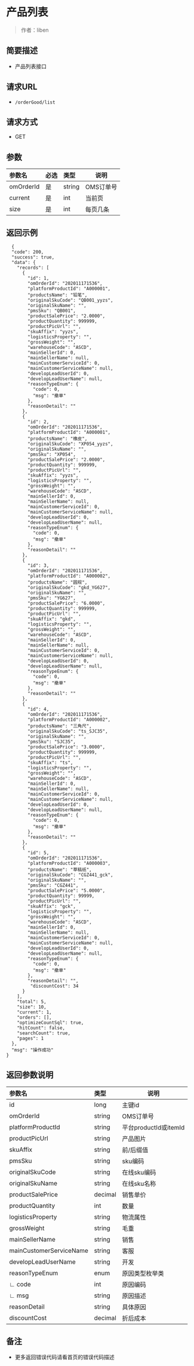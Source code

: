 # 产品列表

> 作者：liben

## 简要描述

- 产品列表接口

## 请求URL
- ` /orderGood/list `
  
## 请求方式
- GET 

## 参数

|参数名|必选|类型|说明|
|:----    |:---|:----- |-----   |
|omOrderId |是  |string |OMS订单号   |
|current |是  |int |当前页   |
|size |是  |int |每页几条   |

## 返回示例 

``` 
  {
  "code": 200,
  "success": true,
  "data": {
    "records": [
      {
        "id": 1,
        "omOrderId": "202011171536",
        "platformProductId": "A000001",
        "productsName": "铅笔",
        "originalSkuCode": "QB001_yyzs",
        "originalSkuName": "",
        "pmsSku": "QB001",
        "productSalePrice": "2.0000",
        "productQuantity": 999999,
        "productPicUrl": "",
        "skuAffix": "yyzs",
        "logisticsProperty": "",
        "grossWeight": "",
        "warehouseCode": "ASCD",
        "mainSellerId": 0,
        "mainSellerName": null,
        "mainCustomerServiceId": 0,
        "mainCustomerServiceName": null,
        "developLeadUserId": 0,
        "developLeadUserName": null,
        "reasonTypeEnum": {
          "code": 0,
          "msg": "撤单"
        },
        "reasonDetail": ""
      },
      {
        "id": 2,
        "omOrderId": "202011171536",
        "platformProductId": "A000001",
        "productsName": "橡皮",
        "originalSkuCode": "XP054_yyzs",
        "originalSkuName": "",
        "pmsSku": "XP054",
        "productSalePrice": "2.0000",
        "productQuantity": 999999,
        "productPicUrl": "",
        "skuAffix": "yyzs",
        "logisticsProperty": "",
        "grossWeight": "",
        "warehouseCode": "ASCD",
        "mainSellerId": 0,
        "mainSellerName": null,
        "mainCustomerServiceId": 0,
        "mainCustomerServiceName": null,
        "developLeadUserId": 0,
        "developLeadUserName": null,
        "reasonTypeEnum": {
          "code": 0,
          "msg": "撤单"
        },
        "reasonDetail": ""
      },
      {
        "id": 3,
        "omOrderId": "202011171536",
        "platformProductId": "A000002",
        "productsName": "圆规",
        "originalSkuCode": "gkd_YG627",
        "originalSkuName": "",
        "pmsSku": "YG627",
        "productSalePrice": "6.0000",
        "productQuantity": 999999,
        "productPicUrl": "",
        "skuAffix": "gkd",
        "logisticsProperty": "",
        "grossWeight": "",
        "warehouseCode": "ASCD",
        "mainSellerId": 0,
        "mainSellerName": null,
        "mainCustomerServiceId": 0,
        "mainCustomerServiceName": null,
        "developLeadUserId": 0,
        "developLeadUserName": null,
        "reasonTypeEnum": {
          "code": 0,
          "msg": "撤单"
        },
        "reasonDetail": ""
      },
      {
        "id": 4,
        "omOrderId": "202011171536",
        "platformProductId": "A000002",
        "productsName": "三角尺",
        "originalSkuCode": "ts_SJC35",
        "originalSkuName": "",
        "pmsSku": "SJC35",
        "productSalePrice": "3.0000",
        "productQuantity": 999999,
        "productPicUrl": "",
        "skuAffix": "ts",
        "logisticsProperty": "",
        "grossWeight": "",
        "warehouseCode": "ASCD",
        "mainSellerId": 0,
        "mainSellerName": null,
        "mainCustomerServiceId": 0,
        "mainCustomerServiceName": null,
        "developLeadUserId": 0,
        "developLeadUserName": null,
        "reasonTypeEnum": {
          "code": 0,
          "msg": "撤单"
        },
        "reasonDetail": ""
      },
      {
        "id": 5,
        "omOrderId": "202011171536",
        "platformProductId": "A000003",
        "productsName": "草稿纸",
        "originalSkuCode": "CGZ441_gck",
        "originalSkuName": "",
        "pmsSku": "CGZ441",
        "productSalePrice": "5.0000",
        "productQuantity": 99999,
        "productPicUrl": "",
        "skuAffix": "gck",
        "logisticsProperty": "",
        "grossWeight": "",
        "warehouseCode": "ASCD",
        "mainSellerId": 0,
        "mainSellerName": null,
        "mainCustomerServiceId": 0,
        "mainCustomerServiceName": null,
        "developLeadUserId": 0,
        "developLeadUserName": null,
        "reasonTypeEnum": {
          "code": 0,
          "msg": "撤单"
        },
        "reasonDetail": "",
		 "discountCost": 34
      }
    ],
    "total": 5,
    "size": 10,
    "current": 1,
    "orders": [],
    "optimizeCountSql": true,
    "hitCount": false,
    "searchCount": true,
    "pages": 1
  },
  "msg": "操作成功"
}
```

## 返回参数说明 

|参数名|类型|说明|
|:-----  |:-----|-----                           |
|id |long   |主键id |
|omOrderId |string   |OMS订单号  |
|platformProductId |string   |平台productId或itemId  |
|productPicUrl |string   |产品图片  |
|skuAffix |string   |前/后缀值  |
|pmsSku |string   |sku编码  |
|originalSkuCode |string   |在线sku编码  |
|originalSkuName |string   |在线sku名称  |
|productSalePrice |decimal   |销售单价  |
|productQuantity |int   |数量  |
|logisticsProperty |string   |物流属性  |
|grossWeight |string   |毛重  |
|mainSellerName |string   |销售  |
|mainCustomerServiceName |string   |客服  |
|developLeadUserName |string   |开发  |
|reasonTypeEnum |enum   |原因类型枚举类  |
|    ∟ code |int   |原因编码  |
|    ∟ msg |string   |原因描述  |
|reasonDetail |string   |具体原因  |
|discountCost |decimal   |折后成本  |


## 备注 

- 更多返回错误代码请看首页的错误代码描述